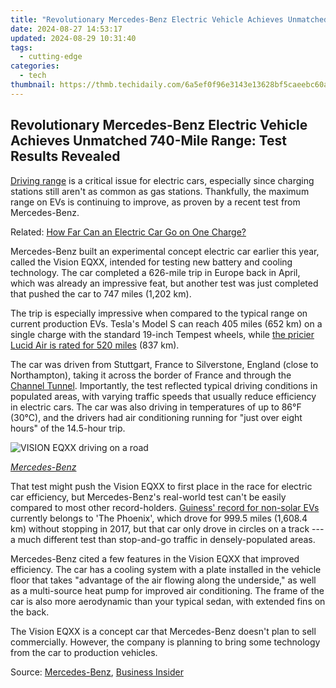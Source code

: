 ```yaml
---
title: "Revolutionary Mercedes-Benz Electric Vehicle Achieves Unmatched 740-Mile Range: Test Results Revealed"
date: 2024-08-27 14:53:17
updated: 2024-08-29 10:31:40
tags:
  - cutting-edge
categories:
  - tech
thumbnail: https://thmb.techidaily.com/6a5ef0f96e3143e13628bf5caeebc60a8c5be5cea41d7e7c6dca8a665b151ae2.jpg
---
```


## Revolutionary Mercedes-Benz Electric Vehicle Achieves Unmatched 740-Mile Range: Test Results Revealed

[Driving range](https://fox-hovers.techidaily.com/2024-approved-quintessential-scripting-spectrum-8-cinematic-classes/) is a critical issue for electric cars, especially since charging stations still aren't as common as gas stations. Thankfully, the maximum range on EVs is continuing to improve, as proven by a recent test from Mercedes-Benz.

Related: [How Far Can an Electric Car Go on One Charge?](https://fox-hovers.techidaily.com/2024-approved-quintessential-scripting-spectrum-8-cinematic-classes/) 

 Mercedes-Benz built an experimental concept electric car earlier this year, called the Vision EQXX, intended for testing new battery and cooling technology. The car completed a 626-mile trip in Europe back in April, which was already an impressive feat, but another test was just completed that pushed the car to 747 miles (1,202 km).

 The trip is especially impressive when compared to the typical range on current production EVs. Tesla's Model S can reach 405 miles (652 km) on a single charge with the standard 19-inch Tempest wheels, while [the pricier Lucid Air is rated for 520 miles](https://www.reviewgeek.com/97890/outrageously-priced-lucid-air-ev-gets-impressive-520-mile-epa-rated-range/) (837 km).

 The car was driven from Stuttgart, France to Silverstone, England (close to Northampton), taking it across the border of France and through the [Channel Tunnel](https://en.wikipedia.org/wiki/Channel%5FTunnel). Importantly, the test reflected typical driving conditions in populated areas, with varying traffic speeds that usually reduce efficiency in electric cars. The car was also driving in temperatures of up to 86°F (30°C), and the drivers had air conditioning running for "just over eight hours" of the 14.5-hour trip.

![VISION EQXX driving on a road](https://static1.howtogeekimages.com/wordpress/wp-content/uploads/2022/06/22C0215_0161.jpg) 

_[Mercedes-Benz](https://group-media.mercedes-benz.com/marsMediaSite/en/instance/ko.xhtml?oid=53592199)_

 That test might push the Vision EQXX to first place in the race for electric car efficiency, but Mercedes-Benz's real-world test can't be easily compared to most other record-holders. [Guiness' record for non-solar EVs](https://guinnessworldrecords.com/world-records/greatest-distance-by-electric-vehicle-single-charge-%28non-solar%29) currently belongs to 'The Phoenix', which drove for 999.5 miles (1,608.4 km) without stopping in 2017, but that car only drove in circles on a track --- a much different test than stop-and-go traffic in densely-populated areas.

 Mercedes-Benz cited a few features in the Vision EQXX that improved efficiency. The car has a cooling system with a plate installed in the vehicle floor that takes "advantage of the air flowing along the underside," as well as a multi-source heat pump for improved air conditioning. The frame of the car is also more aerodynamic than your typical sedan, with extended fins on the back.

 The Vision EQXX is a concept car that Mercedes-Benz doesn't plan to sell commercially. However, the company is planning to bring some technology from the car to production vehicles.

 Source: [Mercedes-Benz](https://group-media.mercedes-benz.com/marsMediaSite/en/instance/ko.xhtml?oid=53592199), [Business Insider](https://www.businessinsider.com/mercedes-electric-car-longest-range-tesla-model-s-eqs-eqxx-2022-6)

<ins class="adsbygoogle"
     style="display:block"
     data-ad-format="autorelaxed"
     data-ad-client="ca-pub-7571918770474297"
     data-ad-slot="1223367746"></ins>



<ins class="adsbygoogle"
     style="display:block"
     data-ad-client="ca-pub-7571918770474297"
     data-ad-slot="8358498916"
     data-ad-format="auto"
     data-full-width-responsive="true"></ins>
